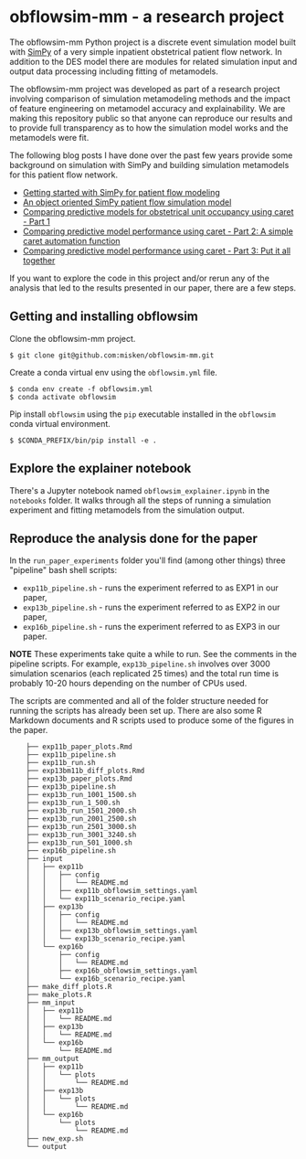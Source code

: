 # obflowsim-mm - a research project


The obflowsim-mm Python project is a discrete event simulation model built with
[SimPy](https://simpy.readthedocs.io/en/latest/) of a very simple inpatient obstetrical patient flow network. In
addition to the DES model there are modules for related simulation
input and output data processing including fitting of metamodels. 

The 
obflowsim-mm project was developed as part of a research project involving
comparison of simulation metamodeling methods and the impact of feature
engineering on metamodel accuracy and explainability. We are making this repository public
so that anyone can reproduce our results and to provide full
transparency as to how the simulation model works and the metamodels
were fit.

The following blog posts I have done over the past few years provide some background on simulation with SimPy
and building simulation metamodels for this patient flow network.

- [Getting started with SimPy for patient flow modeling](https://misken.github.io/blog/simpy-getting-started/)
- [An object oriented SimPy patient flow simulation model](https://misken.github.io/blog/simpy-first-oo-patflow-model/)
- [Comparing predictive models for obstetrical unit occupancy using caret - Part 1](https://misken.github.io/blog/obsim_caret_part1/)
- [Comparing predictive model performance using caret - Part 2: A simple caret automation function](https://misken.github.io/blog/obsim_caret_part2/)
- [Comparing predictive model performance using caret - Part 3: Put it all together](https://misken.github.io/blog/obsim_caret_part3/)


If you want to explore the code in this project and/or rerun any
of the analysis that led to the results presented in our paper, there
are a few steps. 

## Getting and installing obflowsim

Clone the obflowsim-mm project.

    $ git clone git@github.com:misken/obflowsim-mm.git
    
Create a conda virtual env using the `obflowsim.yml` file.

    $ conda env create -f obflowsim.yml
    $ conda activate obflowsim
    
Pip install `obflowsim` using the `pip` executable installed in the 
`obflowsim` conda virtual environment.

    $ $CONDA_PREFIX/bin/pip install -e .
    
## Explore the explainer notebook

There's a Jupyter notebook named `obflowsim_explainer.ipynb` in the
`notebooks` folder. It walks through all the steps of running a simulation
experiment and fitting metamodels from the simulation output.

## Reproduce the analysis done for the paper

In the `run_paper_experiments` folder you'll find (among other things)
three "pipeline" bash shell scripts:

- `exp11b_pipeline.sh` - runs the experiment referred to as EXP1 in our paper,
- `exp13b_pipeline.sh` - runs the experiment referred to as EXP2 in our paper,
- `exp16b_pipeline.sh` - runs the experiment referred to as EXP3 in our paper.

**NOTE** These experiments take quite a while to run. See the comments
in the pipeline scripts. For example, `exp13b_pipeline.sh` involves
over 3000 simulation scenarios (each replicated 25 times) and the
total run time is probably 10-20 hours depending on the number of CPUs used.

The scripts are commented and all of the folder structure needed for running
the scripts has already been set up. There are also some R Markdown documents
and R scripts used to produce some of the figures in the paper.

        ├── exp11b_paper_plots.Rmd
        ├── exp11b_pipeline.sh
        ├── exp11b_run.sh
        ├── exp13bm11b_diff_plots.Rmd
        ├── exp13b_paper_plots.Rmd
        ├── exp13b_pipeline.sh
        ├── exp13b_run_1001_1500.sh
        ├── exp13b_run_1_500.sh
        ├── exp13b_run_1501_2000.sh
        ├── exp13b_run_2001_2500.sh
        ├── exp13b_run_2501_3000.sh
        ├── exp13b_run_3001_3240.sh
        ├── exp13b_run_501_1000.sh
        ├── exp16b_pipeline.sh
        ├── input
        │   ├── exp11b
        │   │   ├── config
        │   │   │   └── README.md
        │   │   ├── exp11b_obflowsim_settings.yaml
        │   │   └── exp11b_scenario_recipe.yaml
        │   ├── exp13b
        │   │   ├── config
        │   │   │   └── README.md
        │   │   ├── exp13b_obflowsim_settings.yaml
        │   │   └── exp13b_scenario_recipe.yaml
        │   └── exp16b
        │       ├── config
        │       │   └── README.md
        │       ├── exp16b_obflowsim_settings.yaml
        │       └── exp16b_scenario_recipe.yaml
        ├── make_diff_plots.R
        ├── make_plots.R
        ├── mm_input
        │   ├── exp11b
        │   │   └── README.md
        │   ├── exp13b
        │   │   └── README.md
        │   └── exp16b
        │       └── README.md
        ├── mm_output
        │   ├── exp11b
        │   │   └── plots
        │   │       └── README.md
        │   ├── exp13b
        │   │   └── plots
        │   │       └── README.md
        │   └── exp16b
        │       └── plots
        │           └── README.md
        ├── new_exp.sh
        └── output





